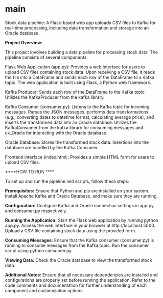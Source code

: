 # main
Stock data pipeline: A Flask-based web app uploads CSV files to Kafka for real-time processing, including data transformation and storage into an Oracle database.

**Project Overview:**

This project involves building a data pipeline for processing stock data. The pipeline consists of several components:

Flask Web Application (app.py):
Provides a web interface for users to upload CSV files containing stock data.
Upon receiving a CSV file, it reads the file into a DataFrame and sends each row of the DataFrame to a Kafka topic.
The web application is built using Flask, a Python web framework.

Kafka Producer:
Sends each row of the DataFrame to the Kafka topic.
Utilizes the KafkaProducer from the kafka library.

Kafka Consumer (consumer.py):
Listens to the Kafka topic for incoming messages.
Parses the JSON messages, performs data transformations (e.g., converting dates to datetime format, calculating average price), and inserts the transformed data into an Oracle database.
Utilizes the KafkaConsumer from the kafka library for consuming messages and cx_Oracle for interacting with the Oracle database.

Oracle Database:
Stores the transformed stock data.
Insertions into the database are handled by the Kafka Consumer.

Frontend Interface (index.html):
Provides a simple HTML form for users to upload CSV files.


****HOW TO RUN ****

To set up and run the pipeline and scripts, follow these steps:

**Prerequisites:**
Ensure that Python and pip are installed on your system.
Install Apache Kafka and Oracle Database, and make sure they are running.

**Configuration:**
Configure Kafka and Oracle connection settings in app.py and consumer.py respectively.

**Running the Application:**
Start the Flask web application by running python app.py.
Access the web interface in your browser at http://localhost:5000.
Upload a CSV file containing stock data using the provided form.

**Consuming Messages:**
Ensure that the Kafka consumer (consumer.py) is running to consume messages from the Kafka topic.
Run the consumer script using python consumer.py.

**Viewing Data:**
Check the Oracle database to view the transformed stock data.

**Additional Notes:**
Ensure that all necessary dependencies are installed and configurations are properly set before running the application.
Refer to the code comments and documentation for further understanding of each component and customization options.
